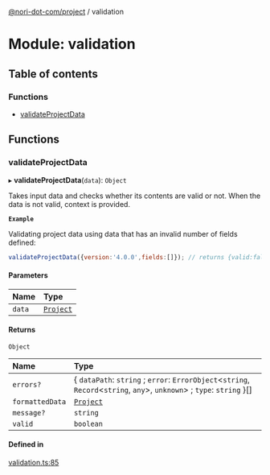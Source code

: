 [@nori-dot-com/project](../README.md) / validation

# Module: validation

## Table of contents

### Functions

- [validateProjectData](validation.md#validateprojectdata)

## Functions

### validateProjectData

▸ **validateProjectData**(`data`): `Object`

Takes input data and checks whether its contents are valid or not. When the data is not valid, context is provided.

**`Example`**

<caption>Validating project data using data that has an invalid number of fields defined:</caption>

```js
validateProjectData({version:'4.0.0',fields:[]}); // returns {valid:false, ...errors}
```

#### Parameters

| Name | Type |
| :------ | :------ |
| `data` | [`Project`](../interfaces/v3_specification.Project.md) |

#### Returns

`Object`

| Name | Type |
| :------ | :------ |
| `errors?` | { `dataPath`: `string` ; `error`: `ErrorObject`<`string`, `Record`<`string`, `any`\>, `unknown`\> ; `type`: `string`  }[] |
| `formattedData` | [`Project`](../interfaces/v3_specification.Project.md) |
| `message?` | `string` |
| `valid` | `boolean` |

#### Defined in

[validation.ts:85](https://github.com/nori-dot-eco/nori-dot-com/blob/aa5eddd/packages/project/src/validation.ts#L85)
